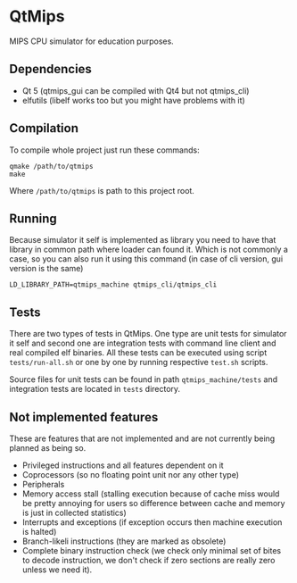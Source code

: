 QtMips
======
MIPS CPU simulator for education purposes.

Dependencies
------------
* Qt 5 (qtmips\_gui can be compiled with Qt4 but not qtmips\_cli)
* elfutils (libelf works too but you might have problems with it)

Compilation
-----------
To compile whole project just run these commands:
```
qmake /path/to/qtmips
make
```
Where `/path/to/qtmips` is path to this project root.

Running
-------
Because simulator it self is implemented as library you need to have that library
in common path where loader can found it. Which is not commonly a case, so you can
also run it using this command (in case of cli version, gui version is the same)
```
LD_LIBRARY_PATH=qtmips_machine qtmips_cli/qtmips_cli
```

Tests
-----
There are two types of tests in QtMips. One type are unit tests for simulator it
self and second one are integration tests with command line client and real
compiled elf binaries. All these tests can be executed using script
`tests/run-all.sh` or one by one by running respective `test.sh` scripts.

Source files for unit tests can be found in path `qtmips_machine/tests` and
integration tests are located in `tests` directory.

Not implemented features
------------------------
These are features that are not implemented and are not currently being planned as
being so.

* Privileged instructions and all features dependent on it
* Coprocessors (so no floating point unit nor any other type)
* Peripherals
* Memory access stall (stalling execution because of cache miss would be pretty
  annoying for users so difference between cache and memory is just in collected
  statistics)
* Interrupts and exceptions (if exception occurs then machine execution is halted)
* Branch-likeli instructions (they are marked as obsolete)
* Complete binary instruction check (we check only minimal set of bites to decode
  instruction, we don't check if zero sections are really zero unless we need it).
